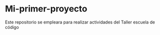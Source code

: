 # Mi-primer-proyecto
Este repositorio se empleara para realizar actividades del Taller escuela de código
